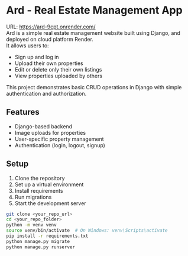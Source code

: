 # Ard - Real Estate Management App
URL: https://ard-9cpt.onrender.com/ <br>
Ard is a simple real estate management website built using Django, and deployed on cloud platform Render.  
It allows users to:

- Sign up and log in
- Upload their own properties
- Edit or delete only their own listings
- View properties uploaded by others

This project demonstrates basic CRUD operations in Django with simple authentication and authorization.

## Features

- Django-based backend
- Image uploads for properties
- User-specific property management
- Authentication (login, logout, signup)

## Setup

1. Clone the repository
2. Set up a virtual environment
3. Install requirements
4. Run migrations
5. Start the development server

```bash
git clone <your_repo_url>
cd <your_repo_folder>
python -m venv venv
source venv/bin/activate  # On Windows: venv\Scripts\activate
pip install -r requirements.txt
python manage.py migrate
python manage.py runserver
```
